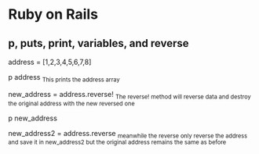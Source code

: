 # Ruby on Rails

## p, puts, print, variables, and reverse
address = [1,2,3,4,5,6,7,8]

p address           <sub>This prints the address array</sub>

new_address = address.reverse!         <sub>The reverse! method will reverse data and destroy the original address with the new reversed one</sub>

p new_address

new_address2 = address.reverse          <sub> meanwhile the reverse only reverse the address and save it in new_address2 but the original address remains the same as before </sub>